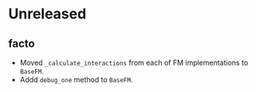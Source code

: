 # Unreleased

## facto

- Moved `_calculate_interactions` from each of FM implementations to `BaseFM`.
- Addd `debug_one` method to `BaseFM`.
